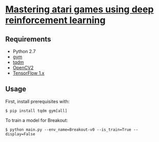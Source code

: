# [Mastering atari games using deep reinforcement learning](http://www.nature.com/nature/journal/v518/n7540/full/nature14236.html)

## Requirements

- Python 2.7
- [gym](https://github.com/openai/gym)
- [tqdm](https://github.com/tqdm/tqdm)
- [OpenCV2](http://opencv.org/)
- [TensorFlow 1.x](https://github.com/tensorflow/tensorflow)

## Usage

First, install prerequisites with:

    $ pip install tqdm gym[all]

To train a model for Breakout:

    $ python main.py --env_name=Breakout-v0 --is_train=True --display=False